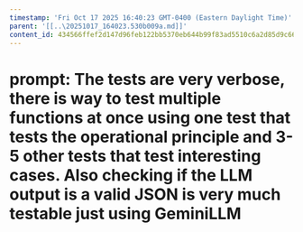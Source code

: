 ```yaml
---
timestamp: 'Fri Oct 17 2025 16:40:23 GMT-0400 (Eastern Daylight Time)'
parent: '[[..\20251017_164023.530b009a.md]]'
content_id: 434566ffef2d147d96feb122bb5370eb644b99f83ad5510c6a2d85d9c66e9b80
---
```


# prompt: The tests are very verbose, there is way to test multiple functions at once using one test that tests the operational principle and 3-5 other tests that test interesting cases. Also checking if the LLM output is a valid JSON is very much testable just using GeminiLLM
